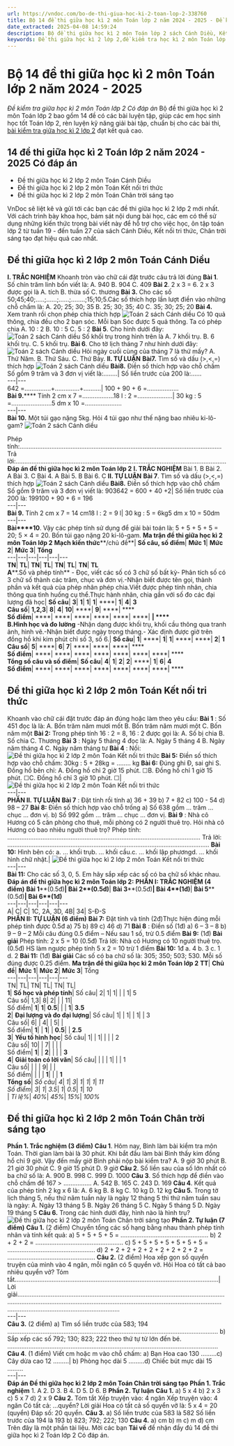 ```yaml
---
url: https://vndoc.com/bo-de-thi-giua-hoc-ki-2-toan-lop-2-338760
title: Bộ 14 đề thi giữa học kì 2 môn Toán lớp 2 năm 2024 - 2025 - Đề kiểm tra giữa học kì 2 môn Toán lớp 2 Có đáp án - VnDoc.com
date_extracted: 2025-04-08 14:59:24
description: Bộ đề thi giữa học kì 2 môn Toán lớp 2 sách Cánh Diều, Kết nối tri thức, Chân trời sáng tạo là tài liệu ôn tập gồm nhiều bài tập chọn lọc môn Toán dành cho các em ôn giữa kì và cuối kì.
keywords: Đề thi giữa học kì 2 lớp 2,đề kiểm tra học kì 2 môn Toán lớp 2,đề thi học kỳ 2 môn Toán lớp 2,đáp án đề kiểm tra giữa học kì 2 lớp 2,đề thi lớp 2,thư viện đề thi lớp 2,Đề thi giữa kì 2 lớp 2,Ôn tập giữa học kì 2 môn Toán,Đề thi giữa học kì 2 lớp 2 môn Toán Cánh Diều,Đề thi giữa học kì 2 lớp 2 môn Toán Kết nối tri thức,Đề thi giữa học kì 2 lớp 2 môn Toán Chân trời sáng tạo
---
```


# Bộ 14 đề thi giữa học kì 2 môn Toán lớp 2 năm 2024 - 2025
 _Đề kiểm tra giữa học kì 2 môn Toán lớp 2 Có đáp án_
Bộ đề thi giữa học kì 2 môn Toán lớp 2 bao gồm 14 đề có các bài luyện tập, giúp các em học sinh học tốt Toán lớp 2, rèn luyện kỹ năng giải bài tập, chuẩn bị cho các bài thi, [bài kiểm tra giữa học kì 2 lớp 2](<https://vndoc.com/de-thi-giua-ki-2-lop2>) đạt kết quả cao.
## 14 đề thi giữa học kì 2 Toán lớp 2 năm 2024 - 2025 Có đáp án
  * Đề thi giữa học kì 2 lớp 2 môn Toán Cánh Diều
  * Đề thi giữa học kì 2 lớp 2 môn Toán Kết nối tri thức
  * Đề thi giữa học kì 2 lớp 2 môn Toán Chân trời sáng tạo

VnDoc sẽ liệt kê và gửi tới các bạn các đề thi giữa học kì 2 lớp 2 mới nhất. Với cách trình bày khoa học, bám sát nội dung bài học, các em có thể sử dụng những kiến thức trong bài viết này để hỗ trợ cho việc học, ôn tập toán lớp 2 từ tuần 19 - đến tuần 27 của sách Cánh Diều, Kết nối tri thức, Chân trời sáng tạo đạt hiệu quả cao nhất.
## Đề thi giữa học kì 2 lớp 2 môn Toán Cánh Diều
**I. TRẮC NGHIỆM**
Khoanh tròn vào chữ cái đặt trước câu trả lời đúng
**Bài 1**. Số chín trăm linh bốn viết là:
A. 940
B. 904
C. 409
**Bài 2**. 2 x 3 = 6. 2 x 3 được gọi là
A. tích
B. thừa số
C. thương
**Bài 3.** Cho các số 50;45;40;…..;……;……;……..;15;10;5.Các số thích hợp lần lượt điền vào những chỗ chấm là:
A. 20; 25; 30; 35
B. 25; 30; 35; 40
C. 35; 30; 25; 20
**Bài 4.** Xem tranh rồi chọn phép chia thích hợp
![Toán 2 sách Cánh diều](https://i.vdoc.vn/data/image/2025/03/17/Toan-2-9.jpg)
Có 10 quả thông, chia đều cho 2 bạn sóc. Mỗi bạn Sóc được 5 quả thông. Ta có phép chia
A. 10 : 2
B. 10 : 5
C. 5 : 2
**Bài 5**. Cho hình dưới đây:
![Toán 2 sách Cánh diều](https://i.vdoc.vn/data/image/2025/03/17/Toan-2-8.jpg)
Số khối trụ trong hình trên là
A. 7 khối trụ.
B. 6 khối trụ.
C. 5 khối trụ.
**Bài 6**. Cho tờ lịch tháng 7 như hình dưới đây:
![Toán 2 sách Cánh diều](https://i.vdoc.vn/data/image/2025/03/17/Toan-2-7.jpg)
Hỏi ngày cuối cùng của tháng 7 là thứ mấy?
A. Thứ Năm.
B. Thứ Sáu.
C. Thứ Bảy.
**II. TỰ LUẬN**
**Bài****7****.** Tìm số và dấu \(>,<,=\) thích hợp
![Toán 2 sách Cánh diều](https://i.vdoc.vn/data/image/2025/03/17/Toan-2-4.jpg)
**Bài****8****.** Điền số thích hợp vào chỗ chấm
Số gồm 9 trăm và 3 đơn vị viết là:……..| Số liền trước của 200 là:……  
---|---  
642 =…………...+…………..+……….| 100 + 90 + 6 =………………  
**Bài 9.****** Tính
2 cm x 7 =..................18 l : 2 =....................| 30 kg : 5 =.......................5 dm x 10 =.....................  
---|---  
**Bài 10.** Một túi gạo nặng 5kg. Hỏi 4 túi gạo như thế nặng bao nhiêu ki-lô-gam?
![Toán 2 sách Cánh diều](https://i.vdoc.vn/data/image/2025/03/17/Toan-2-5.jpg)  
  
Phép tính:...................................................................................................................
Trả lời:........................................................................................................................
**Đáp án đề thi giữa học kì 2 môn Toán lớp 2**
**I. TRẮC NGHIỆM**
Bài 1. B
Bài 2. A
Bài 3. C
Bài 4. A
Bài 5. B
Bài 6. C
**II. TỰ LUẬN**
**Bài 7**. Tìm số và dấu \(>,<,=\) thích hợp
![Toán 2 sách Cánh diều](https://i.vdoc.vn/data/image/2025/03/17/Toan-2-6.jpg)
**Bài****8****.** Điền số thích hợp vào chỗ chấm
Số gồm 9 trăm và 3 đơn vị viết là: 903642 = 600 + 40 +2| Số liền trước của 200 là: 199100 + 90 + 6 = 196  
---|---  
**Bài 9.** Tính
2 cm x 7 = 14 cm18 l : 2 = 9 l| 30 kg : 5 = 6kg5 dm x 10 = 50dm  
---|---  
**Bài****10**. Vậy các phép tính sử dụng để giải bài toán là: 5 + 5 + 5 + 5 = 20; 5 × 4 = 20.
Bốn túi gạo nặng 20 ki-lô-gam.
**Ma trận đề thi giữa học kì 2 môn Toán lớp 2**
**Mạch kiến thức****/chủ đề**| **Số câu, số điểm**| **Mức 1**| **Mức 2**| **Mức 3**| **Tổng**  
---|---|---|---|---|---  
**TN**| **TL**| **TN**| **TL**| **TN**| **TL**| **TN**| **TL**  
**A****.Số và phép tính** \- Đọc, viết các số có 3 chữ số bất kỳ\- Phân tích số có 3 chữ số thành các trăm, chục và đơn vị.-Nhận biết được tên gọi, thành phần và kết quả của phép nhân phép chia.Viết được phép tính nhân, chia thông qua tình huống cụ thể.Thực hành nhân, chia gắn với số đo các đại lượng đã học| **Số câu**| **3**| **1**| **1**| **1**| ****| **1**| **4**| **3**  
**Câu số**| **1,2,3**| **8**| **4**| **10**| ****| **9**| ****| ****  
**Số điểm**| ****| ****| ****| ****| ****| ****| ****| ****  
**B****.Hình học và đo lường** -Nhận dạng được khối trụ, khối cầu thông qua tranh ảnh, hình vẽ.-Nhận biết được ngày trong tháng.\- Xác định được giờ trên đồng hồ khi kim phút chỉ số 3, số 6.| **Số câu**| **1**| ****| **1**| **1**| ****| ****| **2**| **1**  
**Câu số**| **5**| ****| **6**| **7**| ****| ****| ****| ****  
**Số điểm**| ****| ****| ****| ****| ****| ****| ****| ****  
**Tổng số câu và số điểm**| **Số câu**| **4**| **1**| **2**| **2**| ****| **1**| **6**| **4**  
**Số điểm**| ****| ****| ****| ****| ****| ****| ****| ****  
## Đề thi giữa học kì 2 lớp 2 môn Toán Kết nối tri thức
Khoanh vào chữ cái đặt trước đáp án đúng hoặc làm theo yêu cầu:
**Bài 1** : Số 451 đọc là là:
A. Bốn trăm năm mươi mốt
B. Bốn trăm năm mươi một
C. Bốn năm một
**Bài 2:** Trong phép tính 16 : 2 = 8, 16 : 2 được gọi là:
A. Số bị chia
B. Số chia
C. Thương
**Bài 3** : Ngày 5 tháng 4 đọc là:
A. Ngày 5 tháng 4
B. Ngày năm tháng 4
C. Ngày năm tháng tư
**Bài 4** : Nối:
![Đề thi giữa học kì 2 lớp 2 môn Toán Kết nối tri thức](https://i.vdoc.vn/data/image/2023/03/03/Toan-2-1.jpg)
**Bài 5:** Điền số thích hợp vào chỗ chấm:
30kg : 5 + 28kg = …….. kg
**Bài 6:** Đúng ghi Đ, sai ghi S. Đồng hồ bên chỉ:
A. Đồng hồ chỉ 2 giờ 15 phút. ☐B. Đồng hồ chỉ 1 giờ 15 phút. ☐C. Đồng hồ chỉ 3 giờ 10 phút. ☐| ![Đề thi giữa học kì 2 lớp 2 môn Toán Kết nối tri thức](https://i.vdoc.vn/data/image/2023/03/03/Toan-2-2.jpg)  
---|---  
**PHẦN II. TỰ LUẬN**
**Bài 7** : Đặt tính rồi tính
a\) 36 + 39
b\) 7 + 82
c\) 100 - 54
d\) 98 – 27
**Bài 8:** Điền số thích hợp vào chỗ trống
a\) Số 638 gồm … trăm … chục … đơn vị.
b\) Số 992 gồm … trăm … chục … đơn vị.
**Bài 9** : Nhà cô Hương có 5 căn phòng cho thuê, mỗi phòng có 2 người thuê trọ. Hỏi nhà cô Hương có bao nhiêu người thuê trọ?
Phép tính: ..............................................................................................................
Trả lời: ...................................................................................................................
**Bài 10:** Hình bên có:
a. … khối trụb. … khối cầu.c. … khối lập phươngd. … khối hình chữ nhật.| ![Đề thi giữa học kì 2 lớp 2 môn Toán Kết nối tri thức](https://i.vdoc.vn/data/image/2023/03/03/Toan-2-3.jpg)  
---|---  
**Bài 11:** Cho các số 3, 0, 5. Em hãy sắp xếp các số có ba chữ số khác nhau.
**Đáp án đề thi giữa học kì 2 môn Toán lớp 2:**
**PHẦN I: TRẮC NGHIỆM \(4 điểm\)**
**Bài 1****\(0.5đ\)**| **Bài 2****\(0.5đ\)**| **Bài 3****\(0.5đ\)**| **Bài 4****\(1đ\)**| **Bài 5****\(0.5đ\)**| **Bài 6****\(1đ\)**  
---|---|---|---|---|---  
A| C| C| 1C, 2A, 3D, 4B| 34| S-Đ-S  
**PHẦN II: TỰ LUẬN \(6 điểm\)**
**Bài 7:** Đặt tính và tính \(2đ\)Thực hiện đúng mỗi phép tính được 0.5đ
a\) 75
b\) 89
c\) 46
d\) 71
**Bài 8** : Điền số \(1đ\)
a\) 6 – 3 – 8
b\) 9 – 9 – 2
Mỗi câu đúng 0.5 điểm – Nếu sau 1 số, trừ 0.5 điểm
**Bài 9:** \(1đ\)
**Bài giải**
Phép tính: 2 x 5 = 10 \(0.5đ\)
Trả lời: Nhà cô Hương có 10 người thuê trọ. \(0.5đ\)
HS làm ngược phép tính 5 x 2 = 10 trừ 1 điểm
**Bài 10:** 1đ
a. 4
b. 3
c. 1
d. 2
**Bài 11:** \(1đ\)
**Bài giải**
Các số có ba chữ số là: 305; 350; 503; 530.
Mỗi số đúng được 0.25 điểm.
**Ma trận đề thi giữa học kì 2 môn Toán lớp 2**
**TT**| **Chủ đề**| **Mức 1**| **Mức 2**| **Mức 3**|  Tổng  
---|---|---|---|---|---  
TN| TL| TN| TL| TN| TL|   
**1**| **Số học và phép tính**|  Số câu| 2| 1| 1| | | 1| 5  
Câu số| 1,3| 8| 2| | | 11|   
Số điểm| **1**| **1**| **0.5**| | | **1**| **3.5**  
**2**| **Đại lượng và đo đại lượng**|  Số câu| 1| | 1| | 1| | 3  
Câu số| 6| | 4| | 5| |   
Số điểm| **1**| | **1**| | **0.5**| | **2.5**  
**3**| **Yếu tố hình học**|  Số câu| 1| | 1| | | | 2  
Câu số| 10| | 7| | | |   
Số điểm| **1**| | **2**| | | | **3**  
**4**| **Giải toán có lời văn**|  Số câu| | | | 1| | | 1  
Câu số| | | | 9| | |   
Số điểm| | | | **1**| | | **1**  
**Tổng số**|  _Số câu_|  _4_|  _1_|  _3_|  _1_|  _1_|  _1_|  _11_  
 _Số điểm_|  _3_|  _1_|  _3.5_|  _1_|  _0.5_|  _1_|  _10_  
|  _Tỉ lệ%_| _40%_| _45%_| _15%_| _100%_  
## Đề thi giữa học kì 2 lớp 2 môn Toán Chân trời sáng tạo
**Phần 1. Trắc nghiệm \(3 điểm\)**
**Câu 1**. Hôm nay, Bình làm bài kiểm tra môn Toán. Thời gian làm bài là 30 phút. Khi bắt đầu làm bài Bình thấy kim đồng hổ chỉ 9 giờ. Vậy đến mấy giờ Bình phải nộp bài kiểm tra?
A. 9 giờ 30 phút
B. 21 giờ 30 phút
C. 9 giờ 15 phút
D. 9 giờ
**Câu 2**. Số liền sau của số lớn nhất có ba chữ số là:
A. 900
B. 998
C. 999
D. 1000
**Câu 3**. Số thích hợp để điền vào chỗ chấm để 167 > …………….
A. 542
B. 165
C. 243
D. 169
**Câu 4**. Kết quả của phép tính 2 kg x 6 là:
A. 6 kg
B. 8 kg
C. 10 kg
D. 12 kg
**Câu 5.** Trong tờ lịch tháng 5, nếu thứ năm tuần này là ngày 12 tháng 5 thì thứ năm tuần sau là ngày:
A. Ngày 13 tháng 5
B. Ngày 26 tháng 5
C. Ngày 5 tháng 5
D. Ngày 19 tháng 5
**Câu 6.** Trong các hình dưới đây, hình nào là hình trụ?
![Đề thi giữa học kì 2 lớp 2 môn Toán Chân trời sáng tạo](https://i.vdoc.vn/data/image/2023/03/03/Toan-2-CTST-1.jpg)
**Phần 2. Tự luận \(7 điểm\)**
**Câu 1.** \(2 điểm\) Chuyển tổng các số hạng bằng nhau thành phép tính nhân và tính kết quả:
a\) 5 + 5 + 5 + 5 = …………………………………………..
b\) 2 + 2 + 2 = …………………………………………..
c\) 5 + 5 + 5 + 5 + 5 + 5 + 5 = …………………………………………..
d\) 2 + 2 + 2 + 2 + 2 + 2 + 2 + 2 + 2 = …………………………………………..
**Câu 2.** \(2 điểm\) Hoa xếp gọn số quyển truyện của mình vào 4 ngăn, mỗi ngăn có 5 quyển vở. Hỏi Hoa có tất cả bao nhiêu quyển vở?
Tóm tắt………………………..………………………..………………………..………………………..| Lời giải…………………………………………………………….......…………………………………………………………….......…………………………………………………………….......…………………………………………………………….......  
---|---  
**Câu 3.** \(2 điểm\)
a\) Tìm số liền trước của 583; 194
………………………………………………………………………………………………….........
b\) Sắp xếp các số 792; 130; 823; 222 theo thứ tự từ lớn đến bé.
………………………………………………………………………………………………….........
**Câu 4**. \(1 điểm\) Viết cm hoặc m vào chỗ chấm:
a\) Bạn Hoa cao 130 ………c\) Cây dừa cao 12 ………| b\) Phòng học dài 5 ………d\) Chiếc bút mực dài 15 ………  
---|---  
**Đáp án Đề thi giữa học kì 2 lớp 2 môn Toán Chân trời sáng tạo**
**Phần 1. Trắc nghiệm**
1\. A
2\. D
3\. B
4\. D
5\. D
6\. B
**Phần 2. Tự luận**
**Câu 1.**
a\) 5 x 4
b\) 2 x 3
c\) 5 x 7
d\) 2 x 9
**Câu 2.**
Tóm tắt
Xếp truyện vào: 4 ngăn
Xếp truyện vào: 4 ngăn
Có tất cả: …quyển?
Lời giải
Hoa có tất cả số quyển vở là:
5 x 4 = 20 \(quyển\)
Đáp số: 20 quyển.
**Câu 3.**
a\) Số liền trước của 583 là 582 Số liền trước của 194 là 193 b\) 823; 792; 222; 130
**Câu 4.**
a\) cm
b\) m
c\) m
d\) cm
Trên đây là một phần tài liệu.
Mời các bạn **Tải về** để nhận đầy đủ 14 đề thi giữa học kì 2 Toán lớp 2 Có đáp án.
